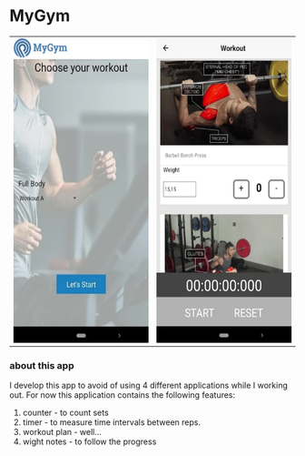 # MyGym

|||
|--|--|
|<img src="https://github.com/dolby360/MyGym/blob/master/pictures/home_screen.PNG?raw=true" width="280" height="536">|<img src="https://github.com/dolby360/MyGym/blob/master/pictures/workout_plan.PNG?raw=true" width="280" height="536">|

### about this app
I develop this app to avoid of using 4 different applications while I working out.
For now this application contains the following features:
1) counter  - to count sets
2) timer    - to measure time intervals between reps.
3) workout plan - well...
4) wight notes - to follow the progress  